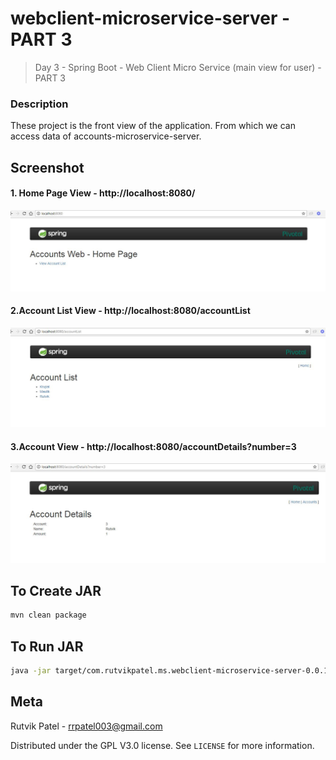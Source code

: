 # webclient-microservice-server - PART 3
> Day 3 - Spring Boot - Web Client Micro Service (main view for user) - PART 3

### Description
These project is the front view of the application. From which we can access data of accounts-microservice-server.


## Screenshot
#### 1. Home Page View - http://localhost:8080/
![](webclient-microservice-server-master3.1.JPG)

#### 2.Account List View - http://localhost:8080/accountList
![](webclient-microservice-server-master3.2.JPG)

#### 3.Account View - http://localhost:8080/accountDetails?number=3
![](webclient-microservice-server-master3.3.JPG)


## To Create JAR

```sh
mvn clean package
```


## To Run JAR

```sh
java -jar target/com.rutvikpatel.ms.webclient-microservice-server-0.0.1-SNAPSHOT.jar
```


## Meta

Rutvik Patel - rrpatel003@gmail.com

Distributed under the GPL V3.0 license. See ``LICENSE`` for more information.
